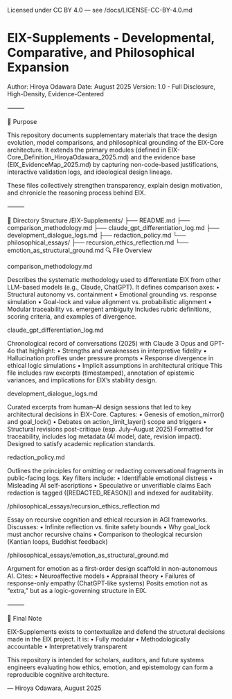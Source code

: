 Licensed under CC BY 4.0 — see /docs/LICENSE-CC-BY-4.0.md
# EIX-Supplements - Developmental, Comparative, and Philosophical Expansion

Author: Hiroya Odawara
Date: August 2025
Version: 1.0 - Full Disclosure, High-Density, Evidence-Centered

⸻

🧠 Purpose

This repository documents supplementary materials that trace the design evolution, model comparisons, and philosophical grounding of the EIX-Core architecture. It extends the primary modules (defined in EIX-Core_Definition_HiroyaOdawara_2025.md) and the evidence base (EIX_EvidenceMap_2025.md) by capturing non-code-based justifications, interactive validation logs, and ideological design lineage.

These files collectively strengthen transparency, explain design motivation, and chronicle the reasoning process behind EIX.

⸻

📂 Directory Structure
/EIX-Supplements/
├── README.md
├── comparison_methodology.md
├── claude_gpt_differentiation_log.md
├── development_dialogue_logs.md
├── redaction_policy.md
└── philosophical_essays/
    ├── recursion_ethics_reflection.md
    └── emotion_as_structural_ground.md
🔍 File Overview

comparison_methodology.md

Describes the systematic methodology used to differentiate EIX from other LLM-based models (e.g., Claude, ChatGPT). It defines comparison axes:
	•	Structural autonomy vs. containment
	•	Emotional grounding vs. response simulation
	•	Goal-lock and value alignment vs. probabilistic alignment
	•	Modular traceability vs. emergent ambiguity
Includes rubric definitions, scoring criteria, and examples of divergence.

claude_gpt_differentiation_log.md

Chronological record of conversations (2025) with Claude 3 Opus and GPT-4o that highlight:
	•	Strengths and weaknesses in interpretive fidelity
	•	Hallucination profiles under pressure prompts
	•	Response divergence in ethical logic simulations
	•	Implicit assumptions in architectural critique
This file includes raw excerpts (timestamped), annotation of epistemic variances, and implications for EIX’s stability design.

development_dialogue_logs.md

Curated excerpts from human–AI design sessions that led to key architectural decisions in EIX-Core. Captures:
	•	Genesis of emotion_mirror() and goal_lock()
	•	Debates on action_limit_layer() scope and triggers
	•	Structural revisions post-critique (esp. July–August 2025)
Formatted for traceability, includes log metadata (AI model, date, revision impact).
Designed to satisfy academic replication standards.

redaction_policy.md

Outlines the principles for omitting or redacting conversational fragments in public-facing logs. Key filters include:
	•	Identifiable emotional distress
	•	Misleading AI self-ascriptions
	•	Speculative or unverifiable claims
Each redaction is tagged ([REDACTED_REASON]) and indexed for auditability.

/philosophical_essays/recursion_ethics_reflection.md

Essay on recursive cognition and ethical recursion in AGI frameworks. Discusses:
	•	Infinite reflection vs. finite safety bounds
	•	Why goal_lock must anchor recursive chains
	•	Comparison to theological recursion (Kantian loops, Buddhist feedback)

/philosophical_essays/emotion_as_structural_ground.md

Argument for emotion as a first-order design scaffold in non-autonomous AI. Cites:
	•	Neuroaffective models
	•	Appraisal theory
	•	Failures of response-only empathy (ChatGPT-like systems)
Posits emotion not as “extra,” but as a logic-governing structure in EIX.

⸻

🧠 Final Note

EIX-Supplements exists to contextualize and defend the structural decisions made in the EIX project. It is:
	•	Fully modular
	•	Methodologically accountable
	•	Interpretatively transparent

This repository is intended for scholars, auditors, and future systems engineers evaluating how ethics, emotion, and epistemology can form a reproducible cognitive architecture.

— Hiroya Odawara, August 2025
